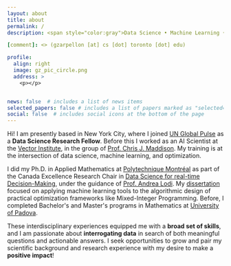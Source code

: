```yaml
---
layout: about
title: about
permalink: /
description: <span style="color:gray">Data Science • Machine Learning • Decision-making</span>

[comment]: <> (gzarpellon [at] cs [dot] toronto [dot] edu)

profile:
  align: right
  image: gz_pic_circle.png
  address: >
    <p></p>


news: false  # includes a list of news items
selected_papers: false # includes a list of papers marked as "selected={true}"
social: false  # includes social icons at the bottom of the page
---
```


Hi! I am presently based in New York City, where I joined [UN Global Pulse](https://www.unglobalpulse.org) as a **Data Science Research Fellow**. 
Before this I worked as an AI Scientist at the [Vector Institute](https://vectorinstitute.ai), 
in the group of [Prof. Chris J. Maddison](https://www.cs.toronto.edu/~cmaddis/). 
My training is at the intersection of data science, machine learning, and optimization.

[comment]: <> (My research explores the **interplay of discrete optimization and statistical learning**.)

[comment]: <> (You can find my publications [here]&#40;https://scholar.google.com/citations?user=5bfwQSQAAAAJ&hl=en&oi=ao&#41;.)


I did my Ph.D. in Applied Mathematics at [Polytechnique Montréal](https://www.polymtl.ca/en/) as part of the 
Canada Excellence Research Chair in [Data Science for real-time Decision-Making](https://cerc-datascience.polymtl.ca), 
under the guidance of [Prof. Andrea Lodi](https://tech.cornell.edu/people/andrea-lodi/). 
My [dissertation](https://publications.polymtl.ca/5332/) focused on applying machine learning tools to the algorithmic design of practical optimization 
frameworks like Mixed-Integer Programming. 
Before, I completed Bachelor's and Master's programs in Mathematics at [University of Padova](https://www.math.unipd.it/en/).

[comment]: <> (Alongside MIP, I am also interested in sequential decision‐making, search, representation and generalization issues. )

[comment]: <> (My interdisciplinary training and experiences equipped me with a broad set of skills, ranging from decision-making theory+software to Python development, data manipulation and machine learning. )

These interdisciplinary experiences equipped me with a **broad set of skills**, and I am passionate about **interrogating data**
in search of both meaningful questions and actionable answers. 
I seek opportunities to grow and pair my scientific background and research experience with my desire to make a **positive impact**!

[comment]: <> (I am passionate about **interrogating data** in search of both meaningful questions and actionable answers.) 
[comment]: <> (Topics that challenge and motivate me everyday are sustainability and the issue of diversity gap in STEM:) 
[comment]: <> (I believe data-driven approaches can provide powerful tools to model and analyze the world we live in, )
[comment]: <> (and I would love that my work could **make a difference for social good**!)

[comment]: <> (Write your biography here. Tell the world about yourself. Link to your favorite [subreddit]&#40;http://reddit.com&#41;. You can put a picture in, too. The code is already in, just name your picture `prof_pic.jpg` and put it in the `img/` folder.)

[comment]: <> (Put your address / P.O. box / other info right below your picture. You can also disable any these elements by editing `profile` property of the YAML header of your `_pages/about.md`. Edit `_bibliography/papers.bib` and Jekyll will render your [publications page]&#40;/al-folio/publications/&#41; automatically.)

[comment]: <> (Link to your social media connections, too. This theme is set up to use [Font Awesome icons]&#40;http://fortawesome.github.io/Font-Awesome/&#41; and [Academicons]&#40;https://jpswalsh.github.io/academicons/&#41;, like the ones below. Add your Facebook, Twitter, LinkedIn, Google Scholar, or just disable all of them.)
